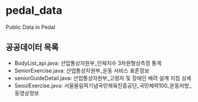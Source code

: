 # pedal_data
Public Data in Pedal

## 공공데이터 목록
- BodyList_api.java: 산업통상자원부_인체치수 3차원형상측정 통계
- SeniorExercise.java: 산업통상자원부_운동 서비스 표준정보
- seniorGuideDetail.java: 산업통상자원부_고령자 및 장애인 배려 설계 지침 상세
- SeoulExercise.java: 서울올림픽기념국민체육진흥공단_국민체력100_운동처방_동영상정보